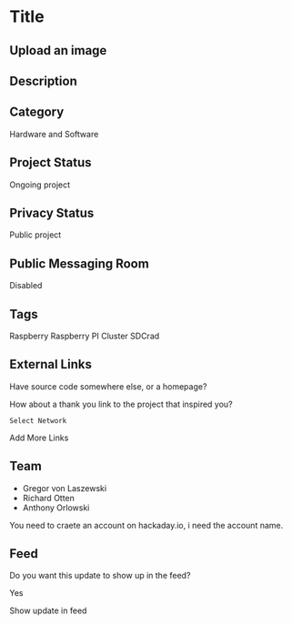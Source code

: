 # Title

## Upload an image

## Description


## Category

Hardware and Software

## Project Status

Ongoing project

## Privacy Status

Public project

## Public Messaging Room

Disabled

## Tags

Raspberry
Raspberry PI
Cluster
SDCrad

## External Links

Have source code somewhere else, or a homepage?

How about a thank you link to the project that inspired you?

    Select Network

Add More Links

## Team

* Gregor von Laszewski
* Richard Otten
* Anthony Orlowski

You need to craete an account on hackaday.io, i need the account name.

## Feed

Do you want this update to show up in the feed?

Yes

Show update in feed

